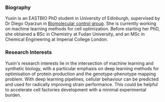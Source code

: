 ### Biography

Yuxin is an EASTBIO PhD student in University of Edinburgh, supervised by Dr Diego Oyarzun in [Biomolecular control group](https://homepages.inf.ed.ac.uk/doyarzun/). She is currently working on machine learning methods for cell optimization. Before starting her PhD, she obtained a BSc in Chemistry at Fudan University, and an MSc in Chemical Engineering at Imperial College London.

### Research Interests

Yuxin's research interests lie in the intersection of machine learning and synthetic biology, with a particular emphasis on deep learning methods for optimisation of protein production and the genotype-phenotype mapping problem. With deep learning pipelines, cellular behaviour can be predicted and used for radically improving strain performance. This could be helpful to accelerate cell factories development with a minimal experimental burden.